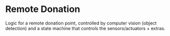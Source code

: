 # Remote Donation
Logic for a remote donation point, controlled by computer vision (object detection) and a state machine that controls the sensors/actuators + extras.
